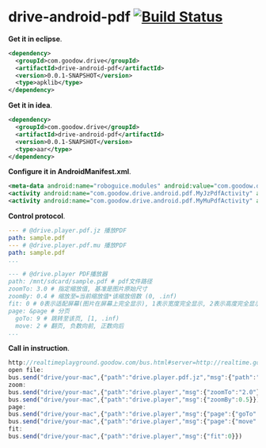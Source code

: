 drive-android-pdf [![Build Status](https://travis-ci.org/dingpengwei/drive-android-pdf.svg?branch=master)](https://travis-ci.org/dingpengwei/drive-android-pdf)
=================

**Get it in eclipse**.
```xml
<dependency>
  <groupId>com.goodow.drive</groupId>
  <artifactId>drive-android-pdf</artifactId>
  <version>0.0.1-SNAPSHOT</version>
  <type>apklib</type>
</dependency>
```
**Get it in idea**.
```xml
<dependency>
  <groupId>com.goodow.drive</groupId>
  <artifactId>drive-android-pdf</artifactId>
  <version>0.0.1-SNAPSHOT</version>
  <type>aar</type>
</dependency>
```
**Configure it in AndroidManifest.xml**.
```xml
<meta-data android:name="roboguice.modules" android:value="com.goodow.drive.android.PDFDriveAndroidModule,com.goodow.drive.android.PDFModule" />
<activity android:name="com.goodow.drive.android.pdf.MyJzPdfActivity" android:theme="@android:style/Theme.Black.NoTitleBar.Fullscreen"/>
<activity android:name="com.goodow.drive.android.pdf.MyMuPdfActivity" android:theme="@android:style/Theme.Black.NoTitleBar.Fullscreen"/>
```
**Control protocol**.
```yml
--- # @drive.player.pdf.jz 播放PDF
path: sample.pdf
--- # @drive.player.pdf.mu 播放PDF
path: sample.pdf
...

--- # @drive.player PDF播放器
path: /mnt/sdcard/sample.pdf # pdf文件路径
zoomTo: 3.0 # 指定缩放值, 基准是图片原始尺寸
zoomBy: 0.4 # 缩放至=当前缩放值*该缩放倍数 (0, .inf)
fit: 0 # 0表示适配屏幕(图片在屏幕上完全显示), 1表示宽度完全显示, 2表示高度完全显示
page: &page # 分页
  goTo: 9 # 跳转至该页, [1, .inf)
  move: 2 # 翻页, 负数向前, 正数向后
...
```
**Call in instruction**.
```javaScript
http://realtimeplayground.goodow.com/bus.html#server=http://realtime.goodow.com:1986/channel
open file:
bus.send("drive/your-mac",{"path":"drive.player.pdf.jz","msg":{"path":"/mnt/sdcard/ReferenceCard.pdf"}})
zoom:
bus.send("drive/your-mac",{"path":"drive.player","msg":{"zoomTo":"2.0"}})
bus.send("drive/your-mac",{"path":"drive.player","msg":{"zoomBy":0.5}})
page:
bus.send("drive/your-mac",{"path":"drive.player","msg":{"page":{"goTo":2}}})
bus.send("drive/your-mac",{"path":"drive.player","msg":{"page":{"move":-1}}})
fit:
bus.send("drive/your-mac",{"path":"drive.player","msg":{"fit":0}})
```
